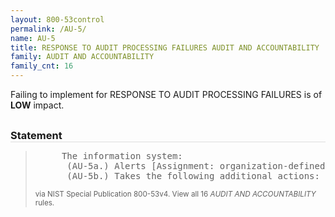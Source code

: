 ```yaml
---
layout: 800-53control
permalink: /AU-5/
name: AU-5
title: RESPONSE TO AUDIT PROCESSING FAILURES AUDIT AND ACCOUNTABILITY
family: AUDIT AND ACCOUNTABILITY
family_cnt: 16
---
```

<p class="text-info">Failing to implement for RESPONSE TO AUDIT PROCESSING FAILURES is of <b>LOW</b> impact.</p>

<h3 style="border-bottom:1px solid #ddd;margin:30px 0 8px 0;">Statement</h3>
<blockquote>
<pre>     The information system: 
      (AU-5a.) Alerts [Assignment: organization-defined personnel or roles] in the event of an audit processing failure; and 
      (AU-5b.) Takes the following additional actions: [Assignment: organization-defined actions to be taken (e.g., shut down information system, overwrite oldest audit records, stop generating audit records)]. 
</pre>
<p><small>via NIST Special Publication 800-53v4. View all 16 <i>AUDIT AND ACCOUNTABILITY</i> rules. <a href="/cce/ssg/group/$Group_id"><span class="glyphicon glyphicon-link"></span></a> </small></p>
</blockquote>


